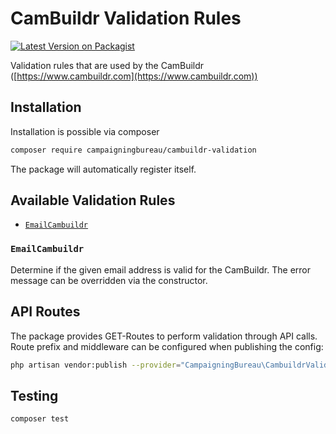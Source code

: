 # CamBuildr Validation Rules

[![Latest Version on Packagist](https://img.shields.io/packagist/v/campaigningbureau/cambuildr-validation?style=flat-square)](https://img.shields.io/packagist/v/campaigningbureau/cambuildr-validation?style=flat-square)

Validation rules that are used by the CamBuildr ([https://www.cambuildr.com](https://www.cambuildr.com))

## Installation

Installation is possible via composer

```bash
composer require campaigningbureau/cambuildr-validation
```

The package will automatically register itself.

## Available Validation Rules

- [`EmailCambuildr`](#emailcambuildr)

### `EmailCambuildr`

Determine if the given email address is valid for the CamBuildr. The error message can be overridden via the constructor.

## API Routes

The package provides GET-Routes to perform validation through API calls.
Route prefix and middleware can be configured when publishing the config:

```bash
php artisan vendor:publish --provider="CampaigningBureau\CambuildrValidation\CambuildrValidationServiceProvider" --tag="config"
```

## Testing

```bash
composer test
```